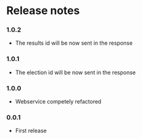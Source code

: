 # Release notes 

### 1.0.2

* The results id will be now sent in the response

### 1.0.1

* The election id will be now sent in the response

### 1.0.0

* Webservice competely refactored

### 0.0.1

* First release
